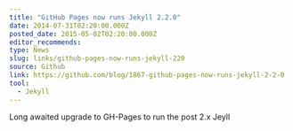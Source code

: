 ```yaml
---
title: "GitHub Pages now runs Jekyll 2.2.0"
date: 2014-07-31T02:20:00.000Z
posted_date: 2015-05-02T02:20:00.000Z
editor_recommends:
type: News
slug: links/github-pages-now-runs-jekyll-220
source: Github
link: https://github.com/blog/1867-github-pages-now-runs-jekyll-2-2-0
tool:
  - Jekyll
---
```

Long awaited upgrade to GH-Pages to run the post 2.x Jeyll



